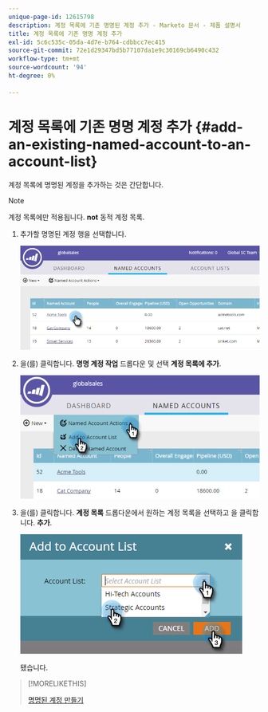 ```yaml
---
unique-page-id: 12615798
description: 계정 목록에 기존 명명된 계정 추가 - Marketo 문서 - 제품 설명서
title: 계정 목록에 기존 명명 계정 추가
exl-id: 5c6c535c-05da-4d7e-b764-cdbbcc7ec415
source-git-commit: 72e1d29347bd5b77107da1e9c30169cb6490c432
workflow-type: tm+mt
source-wordcount: '94'
ht-degree: 0%

---
```


# 계정 목록에 기존 명명 계정 추가 {#add-an-existing-named-account-to-an-account-list}

계정 목록에 명명된 계정을 추가하는 것은 간단합니다.

>[!NOTE]
>
>계정 목록에만 적용됩니다. **not** 동적 계정 목록.

1. 추가할 명명된 계정 행을 선택합니다.

   ![](assets/four-1.png)

1. 을(를) 클릭합니다. **명명 계정 작업** 드롭다운 및 선택 **계정 목록에 추가**.

   ![](assets/five-1.png)

1. 을(를) 클릭합니다. **계정 목록** 드롭다운에서 원하는 계정 목록을 선택하고 을 클릭합니다. **추가**.

   ![](assets/six-1.png)

   됐습니다.

>[!MORELIKETHIS]
>
>[명명된 계정 만들기](/help/marketo/product-docs/target-account-management/target/named-accounts/create-a-named-account.md)
